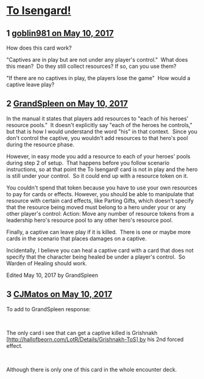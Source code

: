 # [To Isengard!](https://community.fantasyflightgames.com/topic/249382-to-isengard/)

## 1 [goblin981 on May 10, 2017](https://community.fantasyflightgames.com/topic/249382-to-isengard/?do=findComment&comment=2778785)

How does this card work?

"Captives are in play but are not under any player's control."  What does this mean?  Do they still collect resources? If so, can you use them?

"If there are no captives in play, the players lose the game"  How would a captive leave play?

## 2 [GrandSpleen on May 10, 2017](https://community.fantasyflightgames.com/topic/249382-to-isengard/?do=findComment&comment=2779147)

In the manual it states that players add resources to "each of his heroes' resource pools."  It doesn't explicitly say "each of the heroes he controls," but that is how I would understand the word "his" in that context.  Since you don't control the captive, you wouldn't add resources to that hero's pool during the resource phase.

However, in easy mode you add a resource to each of your heroes' pools during step 2 of setup.  That happens before you follow scenario instructions, so at that point the To Isengard! card is not in play and the hero is still under your control.  So it could end up with a resource token on it.

You couldn't spend that token because you have to use your own resources to pay for cards or effects. However, you should be able to manipulate that resource with certain card effects, like Parting Gifts, which doesn't specify that the resource being moved must belong to a hero under your or any other player's control: Action: Move any number of resource tokens from a leadership hero's resource pool to any other hero's resource pool.

Finally, a captive can leave play if it is killed.  There is one or maybe more cards in the scenario that places damages on a captive.

Incidentally, I believe you can heal a captive card with a card that does not specify that the character being healed be under a player's control.  So Warden of Healing should work.  

Edited May 10, 2017 by GrandSpleen

## 3 [CJMatos on May 10, 2017](https://community.fantasyflightgames.com/topic/249382-to-isengard/?do=findComment&comment=2780354)

To add to GrandSpleen response:

 

The only card i see that can get a captive killed is Grishnakh [http://hallofbeorn.com/LotR/Details/Grishnakh-ToS] by his 2nd forced effect.

 

Although there is only one of this card in the whole encounter deck.

